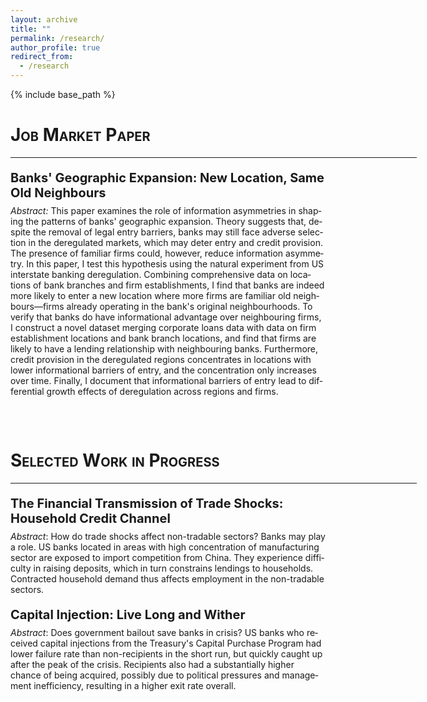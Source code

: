 ```yaml
---
layout: archive
title: ""
permalink: /research/
author_profile: true
redirect_from:
  - /research
---
```


{% include base_path %}


<html>
<head>
<style>

div.abstract {
  max-inline-size: 650px;
  word-wrap: break-word;
  hyphens: auto;
  text-align:justify;
  line-height: 1.5
}

</style>
</head>
<body>



<h1 style="font-variant:small-caps;">Job Market Paper</h1> 
<hr style="width:650px;text-align:left;margin-left:0">

<div lang="en" class="abstract">
<p style="font-size:20px;margin-bottom:-6px"><b>
Banks' Geographic Expansion: New Location, Same Old Neighbours
</b></p>
<p style="font-size:14px;">
<i>Abstract:</i> 
This paper examines the role of information asymmetries in shaping the patterns of banks' geographic expansion. Theory suggests that, despite the removal of legal entry barriers, banks may still face adverse selection in the deregulated markets, which may deter entry and credit provision. The presence of familiar firms could, however, reduce information asymmetry. In this paper, I test this hypothesis using the natural experiment from US interstate banking deregulation. Combining comprehensive data on locations of bank branches and firm establishments, I find that banks are indeed more likely to enter a new location where more firms are familiar old neighbours&mdash;firms already operating in the bank's original neighbourhoods. To verify that banks do have informational advantage over neighbouring firms, I construct a novel dataset merging corporate loans data with data on firm establishment locations and bank branch locations, and find that firms are likely to have a lending relationship with neighbouring banks. Furthermore, credit provision in the deregulated regions concentrates in locations with lower informational barriers of entry, and the concentration only increases over time. Finally, I document that informational barriers of entry lead to differential growth effects of deregulation across regions and firms.
</p>
</div>
<hr style="width:650px;text-align:left;margin-left:0;visibility:hidden;">


<br>
<h1 style="font-variant:small-caps;">Selected Work in Progress</h1> 
<hr style="width:650px;text-align:left;margin-left:0">

<div lang="en" class="abstract">
<p style="font-size:20px;margin-bottom:-6px;"><b>
The Financial Transmission of Trade Shocks: Household Credit Channel
</b></p>
<p style="font-size:14px;">
<i>Abstract</i>: How do trade shocks affect non-tradable sectors? Banks may play a role. US banks located in areas with high concentration of manufacturing sector are exposed to import competition from China. They experience difficulty in raising deposits, which in turn constrains lendings to households. Contracted household demand thus affects employment in the non-tradable sectors.
</p>
</div>

<div lang="en" class="abstract">
<p style="font-size:20px;margin-bottom:-6px"><b>
Capital Injection: Live Long and Wither
</b></p>
<p style="font-size:14px;">
<i>Abstract</i>: Does government bailout save banks in crisis? US banks who received capital injections from the Treasury's Capital Purchase Program had lower failure rate than non-recipients in the short run, but quickly caught up after the peak of the crisis. Recipients also had a substantially higher chance of being acquired, possibly due to political pressures and management inefficiency, resulting in a higher exit rate overall.
</p>
</div>


</body>
</html>
